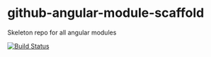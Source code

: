 github-angular-module-scaffold
==============================

Skeleton repo for all angular modules

[![Build Status](https://travis-ci.org/srfrnk/github-angular-module-scaffold.svg?branch=master)](https://travis-ci.org/srfrnk/github-angular-module-scaffold)
